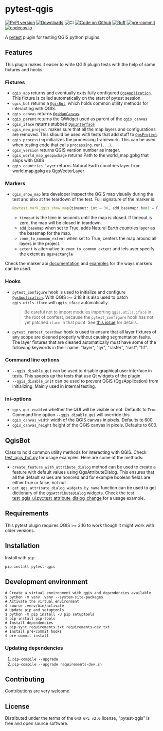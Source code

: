 # pytest-qgis

[![PyPI version](https://badge.fury.io/py/pytest-qgis.svg)](https://badge.fury.io/py/pytest-qgis)
[![Downloads](https://img.shields.io/pypi/dm/pytest-qgis.svg)](https://pypistats.org/packages/pytest-qgis)
![CI](https://github.com/GispoCoding/pytest-qgis/workflows/CI/badge.svg)
[![Code on Github](https://img.shields.io/badge/Code-GitHub-brightgreen)](https://github.com/GispoCoding/pytest-qgis)
[![Ruff](https://img.shields.io/endpoint?url=https://raw.githubusercontent.com/astral-sh/ruff/main/assets/badge/v2.json)](https://github.com/astral-sh/ruff)
[![pre-commit](https://img.shields.io/badge/pre--commit-enabled-brightgreen?logo=pre-commit&logoColor=white)](https://github.com/pre-commit/pre-commit)
[![codecov.io](https://codecov.io/github/GispoCoding/pytest-qgis/coverage.svg?branch=main)](https://codecov.io/github/GispoCoding/pytest-qgis?branch=main)

A [pytest](https://docs.pytest.org) plugin for testing QGIS python plugins.

## Features

This plugin makes it easier to write QGIS plugin tests with the help of some fixtures and hooks:

### Fixtures

* `qgis_app` returns and eventually exits fully
  configured [`QgsApplication`](https://qgis.org/pyqgis/master/core/QgsApplication.html). This fixture is called
  automatically on the start of pytest session.
* `qgis_bot` returns a [`QgisBot`](#qgisbot), which holds common utility methods for interacting with QGIS.
* `qgis_canvas` returns [`QgsMapCanvas`](https://qgis.org/pyqgis/master/gui/QgsMapCanvas.html).
* `qgis_parent` returns the QWidget used as parent of the `qgis_canvas`
* `qgis_iface` returns stubbed [`QgsInterface`](https://qgis.org/pyqgis/master/gui/QgisInterface.html)
* `qgis_new_project` makes sure that all the map layers and configurations are removed. This should be used with tests
  that add stuff to [`QgsProject`](https://qgis.org/pyqgis/master/core/QgsProject.html).
* `qgis_processing` initializes the processing framework. This can be used when testing code that
  calls `processing.run(...)`.
* `qgis_version` returns QGIS version number as integer.
* `qgis_world_map_geopackage` returns Path to the world_map.gpkg that ships with QGIS
* `qgis_countries_layer` returns Natural Earth countries layer from world.map.gpkg as QgsVectorLayer

### Markers

* `qgis_show_map` lets developer inspect the QGIS map visually during the test and also at the teardown of the test. Full signature of the marker
  is:
  ```python
  @pytest.mark.qgis_show_map(timeout: int = 30, add_basemap: bool = False, zoom_to_common_extent: bool = True, extent: QgsRectangle = None)
  ```
    * `timeout` is the time in seconds until the map is closed. If timeout is zero, the map will be closed in teardown.
    * `add_basemap` when set to True, adds Natural Earth countries layer as the basemap for the map.
    * `zoom_to_common_extent` when set to True, centers the map around all layers in the project.
    * `extent` is alternative to `zoom_to_common_extent` and lets user specify the extent
      as [`QgsRectangle`](https://qgis.org/pyqgis/master/core/QgsRectangle.html)

Check the marker api [documentation](https://docs.pytest.org/en/latest/mark.html)
and [examples](https://docs.pytest.org/en/latest/example/markers.html#marking-whole-classes-or-modules) for the ways
markers can be used.

### Hooks

* `pytest_configure` hook is used to initialize and
  configure [`QgsApplication`](https://qgis.org/pyqgis/master/core/QgsApplication.html). With QGIS >= 3.18 it is also
  used to patch `qgis.utils.iface` with `qgis_iface` automatically.

  > Be careful not to import modules importing `qgis.utils.iface` in the root of conftest, because the `pytest_configure` hook has not yet patched `iface` in that point. See [this issue](https://github.com/GispoCoding/pytest-qgis/issues/35) for details.

* `pytest_runtest_teardown` hook is used to ensure that all layer fixtures of any scope are cleaned properly without causing segmentation faults. The layer fixtures that are cleaned automatically must have some of the following keywords in their name: "layer", "lyr", "raster", "rast", "tif".

### Command line options

* `--qgis_disable_gui` can be used to disable graphical user interface in tests. This speeds up the tests that use Qt
  widgets of the plugin.
* `--qgis_disable_init` can be used to prevent QGIS (QgsApplication) from initializing. Mainly used in internal testing.

### ini-options

* `qgis_qui_enabled` whether the QUI will be visible or not. Defaults to `True`. Command line
  option `--qgis_disable_gui` will override this.
* `qgis_canvas_width` width of the QGIS canvas in pixels. Defaults to 600.
* `qgis_canvas_height` height of the QGIS canvas in pixels. Defaults to 600.

## QgisBot

Class to hold common utility methods for interacting with QGIS. Check [test_qgis_bot.py](tests%2Ftest_qgis_bot.py) for usage examples.  Here are some of the methods:

* `create_feature_with_attribute_dialog` method can be used to create a feature with default values using QgsAttributeDialog. This
  ensures that all the default values are honored and for example boolean fields are either true or false, not null.
* `get_qgs_attribute_dialog_widgets_by_name` function can be used to get dictionary of the `QgsAttributeDialog` widgets.
  Check the test [test_qgis_ui.py::test_attribute_dialog_change](./tests/visual/test_qgis_ui.py) for a usage example.

## Requirements

This pytest plugin requires QGIS >= 3.16 to work though it might work with older versions.

## Installation

Install with `pip`:

```bash
pip install pytest-qgis
```

## Development environment

```shell
# Create a virtual environment with qgis and dependencies available
$ python -m venv .venv --system-site-packages
# Activate the virtual environment
$ source .venv/bin/activate
# Update pip and setuptools
$ python -m pip install -U pip setuptools
$ pip install pip-tools
# Install dependencies
$ pip-sync requirements.txt requirements-dev.txt
# Install pre-commit hooks
$ pre-commit install
```

### Updating dependencies

1. `pip-compile --upgrade`
2. `pip-compile --upgrade requirements-dev.in`

## Contributing

Contributions are very welcome.

## License

Distributed under the terms of the `GNU GPL v2.0` license, "pytest-qgis" is free and open source software.
